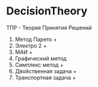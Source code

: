 # DecisionTheory
ТПР - Теория Принятия Решений
1) Метод Парето +
2) Электро 2 +
3) МАИ +
4) Графический метод 
5) Симплекс метод +
6) Двойственная задача +
7) Транспортная задача +
